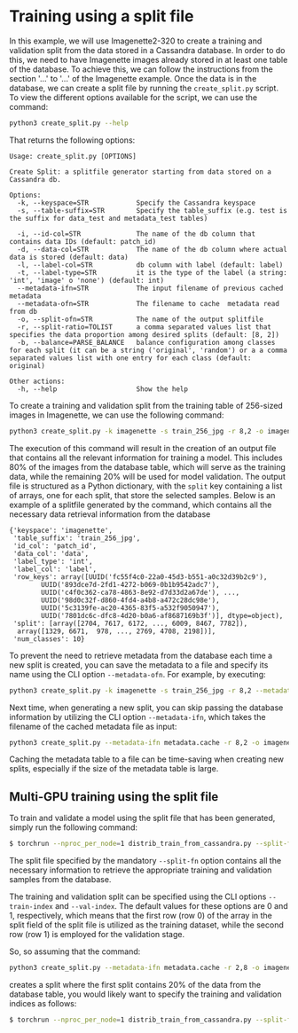 # Training using a split file
  
In this example, we will use Imagenette2-320 to create a training and validation split from the data stored in a Cassandra database. In order to do this, we need to have Imagenette images already stored in at least one table of the database. To achieve this, we can follow the instructions from the section '...' to '...' of the Imagenette example. Once the data is in the database, we can create a split file by running the ```create_split.py``` script. To view the different options available for the script, we can use the command:

```bash
python3 create_split.py --help
```
That returns the following options:
```
Usage: create_split.py [OPTIONS]

Create Split: a splitfile generator starting from data stored on a Cassandra db.

Options:  
  -k, --keyspace=STR            Specify the Cassandra keyspace   
  -s, --table-suffix=STR        Specify the table_suffix (e.g. test is the suffix for data_test and metadata_test tables)  
  
  -i, --id-col=STR              The name of the db column that contains data IDs (default: patch_id)  
  -d, --data-col=STR            The name of the db column where actual data is stored (default: data)  
  -l, --label-col=STR           db column with label (default: label)  
  -t, --label-type=STR          it is the type of the label (a string: 'int', 'image' o 'none') (default: int)  
  --metadata-ifn=STR            The input filename of previous cached metadata  
  --metadata-ofn=STR            The filename to cache  metadata read from db  
  -o, --split-ofn=STR           The name of the output splitfile  
  -r, --split-ratio=TOLIST      a comma separated values list that specifies the data proportion among desired splits (default: [8, 2])  
  -b, --balance=PARSE_BALANCE   balance configuration among classes for each split (it can be a string ('original', 'random') or a a comma separated values list with one entry for each class (default: original)  

Other actions:  
  -h, --help                    Show the help  
```

To create a training and validation split from the training table of 256-sized images in Imagenette, we can use the following command:

```bash
python3 create_split.py -k imagenette -s train_256_jpg -r 8,2 -o imagenette_splitfile.pckl
```
The execution of this command will result in the creation of an output file that contains all the relevant information for training a model. This includes 80% of the images from the database table, which will serve as the training data, while the remaining 20% will be used for model validation. The output file is structured as a Python dictionary, with the ```split``` key containing a list of arrays, one for each split, that store the selected samples. Below is an example of a splitfile generated by the command, which contains all the necessary data retrieval information from the database

```
{'keyspace': 'imagenette',  
 'table_suffix': 'train_256_jpg',  
 'id_col': 'patch_id',  
 'data_col': 'data',  
 'label_type': 'int',  
 'label_col': 'label',  
 'row_keys': array([UUID('fc55f4c0-22a0-45d3-b551-a0c32d39b2c9'),  
        UUID('893dce7d-2fd1-4272-b069-0b1b9542adc7'),  
        UUID('c4f0c362-ca78-4863-8e92-d7d33d2a67de'), ...,  
        UUID('98d0c32f-d860-4fd4-a4b8-a472c28dc98e'),  
        UUID('5c3139fe-ac20-4365-83f5-a532f9050947'),  
        UUID('7801dc6c-dfc8-4d20-b0a6-af8687169b3f')], dtype=object),  
 'split': [array([2704, 7617, 6172, ..., 6009, 8467, 7782]),  
  array([1329, 6671,  978, ..., 2769, 4708, 2198])],  
 'num_classes': 10}  
```

To prevent the need to retrieve metadata from the database each time a new split is created, you can save the metadata to a file and specify its name using the CLI option ```--metadata-ofn```. For example, by executing:
 
```bash
python3 create_split.py -k imagenette -s train_256_jpg -r 8,2 --metadata-ofn metadata.cache -o imagenette_splitfile.pckl
```

Next time, when generating a new split, you can skip passing the database information by utilizing the CLI option ```--metadata-ifn```, which takes the filename of the cached metadata file as input:

```bash
python3 create_split.py --metadata-ifn metadata.cache -r 8,2 -o imagenette_splitfile.pckl
```

Caching the metadata table to a file can be time-saving when creating new splits, especially if the size of the metadata table is large.


## Multi-GPU training using the split file

To train and validate a model using the split file that has been generated, simply run the following command:

```bash
$ torchrun --nproc_per_node=1 distrib_train_from_cassandra.py --split-fn imagenette_splitfile.pckl -a resnet50 --dali_cpu --b 128 --loss-scale 128.0 --workers 4 --lr=0.4 --opt-level O2
```

The split file specified by the mandatory ```--split-fn``` option contains all the necessary information to retrieve the appropriate training and validation samples from the database.

The training and validation split can be specified using the CLI options ```--train-index``` and ```--val-index```. The default values for these options are 0 and 1, respectively, which means that the first row (row 0) of the array in the split field of the split file is utilized as the training dataset, while the second row (row 1) is employed for the validation stage.

So, so assuming that the command:

```bash
python3 create_split.py --metadata-ifn metadata.cache -r 2,8 -o imagenette_splitfile.pckl
```

creates a split where the first split contains 20% of the data from the database table, you would likely want to specify the training and validation indices as follows:

```bash
$ torchrun --nproc_per_node=1 distrib_train_from_cassandra.py --split-fn imagenette_splitfile.pckl --train-index 1 --val-index 0 -a resnet50 --dali_cpu --b 128 --loss-scale 128.0 --workers 4 --lr=0.4 --opt-level O2
```
